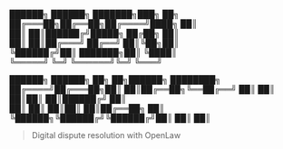  ██████╗ ██████╗ ███████╗███╗   ██╗        
██╔═══██╗██╔══██╗██╔════╝████╗  ██║        
██║   ██║██████╔╝█████╗  ██╔██╗ ██║        
██║   ██║██╔═══╝ ██╔══╝  ██║╚██╗██║        
╚██████╔╝██║     ███████╗██║ ╚████║        
╚═════╝ ╚═╝     ╚══════╝╚═╝  ╚═══╝        
                                           
██████╗ ██████╗  ██╗   ██╗██████╗ ████████╗
██╔════╝██╔═══██╗██║   ██║██╔══██╗╚══██╔══╝
██║     ██║   ██║██║   ██║██████╔╝   ██║   
██║     ██║   ██║██║   ██║██╔══██╗   ██║   
╚██████╗╚██████╔╝╚██████╔╝██║  ██║   ██║ 

> Digital dispute resolution with OpenLaw 

